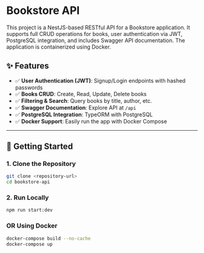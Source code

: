 # Bookstore API

This project is a NestJS-based RESTful API for a Bookstore application. It supports full CRUD operations for books, user authentication via JWT, PostgreSQL integration, and includes Swagger API documentation. The application is containerized using Docker.

## ✨ Features

- ✅ **User Authentication (JWT)**: Signup/Login endpoints with hashed passwords
- ✅ **Books CRUD**: Create, Read, Update, Delete books
- ✅ **Filtering & Search**: Query books by title, author, etc.
- ✅ **Swagger Documentation**: Explore API at `/api`
- ✅ **PostgreSQL Integration**: TypeORM with PostgreSQL
- ✅ **Docker Support**: Easily run the app with Docker Compose

---

## 🚀 Getting Started

### 1. Clone the Repository

```bash
git clone <repository-url>
cd bookstore-api
```

### 2. Run Locally

```bash
npm run start:dev
```

### OR Using Docker

```bash
docker-compose build --no-cache
docker-compose up
```
